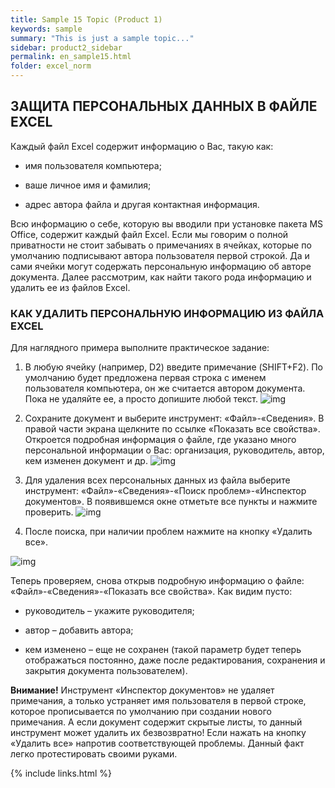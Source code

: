 ```yaml
---
title: Sample 15 Topic (Product 1)
keywords: sample
summary: "This is just a sample topic..."
sidebar: product2_sidebar
permalink: en_sample15.html
folder: excel_norm
---
```


## ЗАЩИТА ПЕРСОНАЛЬНЫХ ДАННЫХ В ФАЙЛЕ EXCEL

Каждый файл Excel содержит информацию о Вас, такую как:

* имя пользователя компьютера;

* ваше личное имя и фамилия;

* адрес автора файла и другая контактная информация.

Всю информацию о себе, которую вы вводили при установке пакета MS Office, содержит каждый файл Excel. Если мы говорим о полной приватности не стоит забывать о примечаниях в ячейках, которые по умолчанию подписывают автора пользователя первой строкой. Да и сами ячейки могут содержать персональную информацию об авторе документа. Далее рассмотрим, как найти такого рода информацию и удалить ее из файлов Excel.

### КАК УДАЛИТЬ ПЕРСОНАЛЬНУЮ ИНФОРМАЦИЮ ИЗ ФАЙЛА EXCEL

Для наглядного примера выполните практическое задание:

1. В любую ячейку (например, D2) введите примечание (SHIFT+F2). По умолчанию будет предложена первая строка с именем пользователя компьютера, он же считается автором документа. Пока не удаляйте ее, а просто допишите любой текст.
        ![img](/images/img.png)
        
2. Сохраните документ и выберите инструмент: «Файл»-«Сведения». В правой части экрана щелкните по ссылке «Показать все свойства». Откроется подробная информация о файле, где указано много персональной информации о Вас: организация, руководитель, автор, кем изменен документ и др.
        ![img](/images/img.png)
 
3. Для удаления всех персональных данных из файла выберите инструмент: «Файл»-«Сведения»-«Поиск проблем»-«Инспектор документов». В появившемся окне отметьте все пункты и нажмите проверить.
        ![img](/images/img.png)
    
4. После поиска, при наличии проблем нажмите на кнопку «Удалить все».

![img](/images/img.png)

Теперь проверяем, снова открыв подробную информацию о файле: «Файл»-«Сведения»-«Показать все свойства». Как видим пусто:

* руководитель – укажите руководителя;

* автор – добавить автора;

* кем изменено – еще не сохранен (такой параметр будет теперь отображаться постоянно, даже после редактирования, сохранения и закрытия документа пользователем).

**Внимание!** Инструмент «Инспектор документов» не удаляет примечания, а только устраняет имя пользователя в первой строке, которое прописывается по умолчанию при создании нового примечания. А если документ содержит скрытые листы, то данный инструмент может удалить их безвозвратно! Если нажать на кнопку «Удалить все» напротив соответствующей проблемы. Данный факт легко протестировать своими руками.

{% include links.html %}